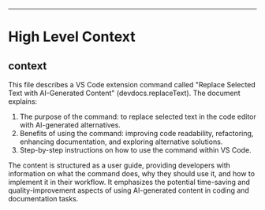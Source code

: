 

  ---
# High Level Context
## context
This file describes a VS Code extension command called "Replace Selected Text with AI-Generated Content" (devdocs.replaceText). The document explains:

1. The purpose of the command: to replace selected text in the code editor with AI-generated alternatives.
2. Benefits of using the command: improving code readability, refactoring, enhancing documentation, and exploring alternative solutions.
3. Step-by-step instructions on how to use the command within VS Code.

The content is structured as a user guide, providing developers with information on what the command does, why they should use it, and how to implement it in their workflow. It emphasizes the potential time-saving and quality-improvement aspects of using AI-generated content in coding and documentation tasks.

  